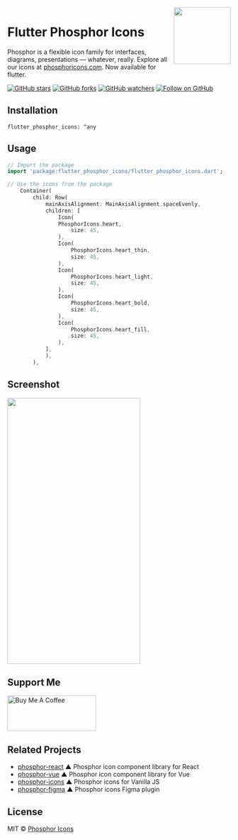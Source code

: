 <img src="https://github.com/afkcodes/flutter_phosphor_icons/blob/master/meta/phosphor-mark-tight-yellow.png" width="128" align="right" />

# Flutter Phosphor Icons

Phosphor is a flexible icon family for interfaces, diagrams, presentations — whatever, really. Explore all our icons at [phosphoricons.com](https://phosphoricons.com).
Now available for flutter.

[![GitHub stars](https://img.shields.io/github/stars/afkcodes/flutter_phosphor_icons?style=flat-square&label=Star)](https://github.com/afkcodes/flutter_phosphor_icons)
[![GitHub forks](https://img.shields.io/github/forks/afkcodes/flutter_phosphor_icons?style=flat-square&label=Fork)](https://github.com/afkcodes/flutter_phosphor_icons/fork)
[![GitHub watchers](https://img.shields.io/github/watchers/afkcodes/flutter_phosphor_icons?style=flat-square&label=Watch)](https://github.com/afkcodes/flutter_phosphor_icons)
[![Follow on GitHub](https://img.shields.io/github/followers/afkcodes?style=flat-square&label=Follow)](https://github.com/afkcodes)

## Installation

`flutter_phosphor_icons: ^any`

## Usage

```dart
// Import the package
import 'package:flutter_phosphor_icons/flutter_phosphor_icons.dart';

// Use the icons from the package
    Container(
        child: Row(
            mainAxisAlignment: MainAxisAlignment.spaceEvenly,
            children: [
                Icon(
                PhosphorIcons.heart,
                    size: 45,
                ),
                Icon(
                    PhosphorIcons.heart_thin,
                    size: 45,
                ),
                Icon(
                    PhosphorIcons.heart_light,
                    size: 45,
                ),
                Icon(
                    PhosphorIcons.heart_bold,
                    size: 45,
                ),
                Icon(
                    PhosphorIcons.heart_fill,
                    size: 45,
                ),
            ],
            ),
        ),
```

## Screenshot

<img src="https://github.com/afkcodes/flutter_phosphor_icons/blob/master/meta/screen.png" width="300" height="600" />

## Support Me

<a href="https://www.buymeacoffee.com/afkcodes" target="_blank">
<img src="https://cdn.buymeacoffee.com/buttons/v2/default-blue.png" width="200" height="80"
alt="Buy Me A Coffee" >
</a>

## Related Projects

- [phosphor-react](https://github.com/phosphor-icons/phosphor-react) ▲ Phosphor icon component library for React
- [phosphor-vue](https://github.com/phosphor-icons/phosphor-vue) ▲ Phosphor icon component library for Vue
- [phosphor-icons](https://github.com/phosphor-icons/phosphor-icons) ▲ Phosphor icons for Vanilla JS
- [phosphor-figma](https://github.com/phosphor-icons/phosphor-figma) ▲ Phosphor icons Figma plugin


## License

MIT © [Phosphor Icons](https://github.com/phosphor-icons)

